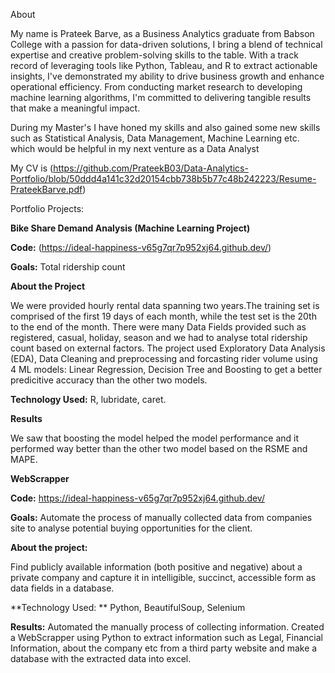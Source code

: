 About

My name is Prateek Barve, as a Business Analytics graduate from Babson College with a passion for data-driven solutions, I bring a blend of technical expertise and creative problem-solving skills to the table. With a track record of leveraging tools like Python, Tableau, and R to extract actionable insights, I've demonstrated my ability to drive business growth and enhance operational efficiency. From conducting market research to developing machine learning algorithms, I'm committed to delivering tangible results that make a meaningful impact.

During my Master's I have honed my skills and also gained some new skills such as Statistical Analysis, Data Management, Machine Learning etc. which would be helpful in my next venture as a Data Analyst

My CV is (https://github.com/PrateekB03/Data-Analytics-Portfolio/blob/50ddd4a141c32d20154cbb738b5b77c48b242223/Resume-PrateekBarve.pdf)

Portfolio Projects:

**Bike Share Demand Analysis (Machine Learning Project)**

**Code:** (https://ideal-happiness-v65g7qr7p952xj64.github.dev/)

**Goals:**
  Total ridership count 

**About the Project**

We were provided hourly rental data spanning two years.The training set is comprised of the first 19 days of each month, while the test set is the 20th to the end of the month. There were many Data Fields provided such as registered, casual, holiday, season and we had to analyse total ridership count based on external factors. The project used Exploratory Data Analysis (EDA), Data Cleaning and preprocessing and forcasting rider volume using 4 ML models: Linear Regression, Decision Tree and Boosting to get a better predicitive accuracy than the other two models.

**Technology Used:** R, lubridate, caret.

**Results**

We saw that boosting the model helped the model performance and it performed way better than the other two model based on the RSME and MAPE.


**WebScrapper**

**Code:** https://ideal-happiness-v65g7qr7p952xj64.github.dev/

**Goals:**
Automate the process of manually collected data from companies site to analyse potential buying opportunities for the client.

**About the project:**

Find publicly available information (both positive and negative) about a private company and capture it in intelligible, succinct, accessible form as data fields in a database.

**Technology Used: ** Python, BeautifulSoup, Selenium

**Results:**
Automated the manually process of collecting information.
Created a WebScrapper using Python to extract information such as Legal, Financial Information, about the company etc from a third party website and make a database with the extracted data into excel.
